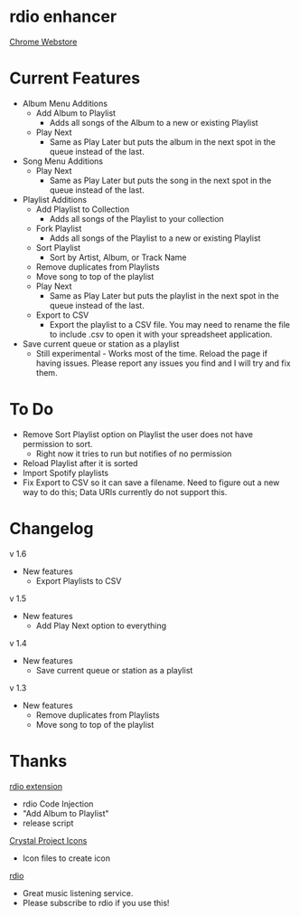 rdio enhancer
=================

[Chrome Webstore](https://chrome.google.com/webstore/detail/hmaalfaappddkggilhahaebfhdmmmngf)


Current Features
================

* Album Menu Additions
	* Add Album to Playlist
		* Adds all songs of the Album to a new or existing Playlist
	* Play Next
		* Same as Play Later but puts the album in the next spot in the queue instead of the last.
* Song Menu Additions
	* Play Next
		* Same as Play Later but puts the song in the next spot in the queue instead of the last.
* Playlist Additions
	* Add Playlist to Collection
		* Adds all songs of the Playlist to your collection
	* Fork Playlist
		* Adds all songs of the Playlist to a new or existing Playlist
	* Sort Playlist
		* Sort by Artist, Album, or Track Name
	* Remove duplicates from Playlists
	* Move song to top of the playlist
	* Play Next
		* Same as Play Later but puts the playlist in the next spot in the queue instead of the last.
	* Export to CSV
		* Export the playlist to a CSV file. You may need to rename the file to include .csv to open it with your spreadsheet application.
* Save current queue or station as a playlist
	* Still experimental - Works most of the time. Reload the page if having issues. Please report any issues you find and I will try and fix them.

To Do
================
* Remove Sort Playlist option on Playlist the user does not have permission to sort.
	* Right now it tries to run but notifies of no permission
* Reload Playlist after it is sorted
* Import Spotify playlists
* Fix Export to CSV so it can save a filename. Need to figure out a new way to do this; Data URIs currently do not support this.


Changelog
================
v 1.6

* New features
	* Export Playlists to CSV
	
v 1.5

* New features
	* Add Play Next option to everything
	
v 1.4

* New features
	* Save current queue or station as a playlist

v 1.3

* New features
	* Remove duplicates from Playlists
	* Move song to top of the playlist

Thanks
================

[rdio extension](http://github.com/fberger/rdio-extension)

  * rdio Code Injection
  * "Add Album to Playlist"
  * release script

[Crystal Project Icons](http://www.everaldo.com/crystal/)

  * Icon files to create icon

[rdio](http://www.rdio.com/)

  * Great music listening service.
  * Please subscribe to rdio if you use this!